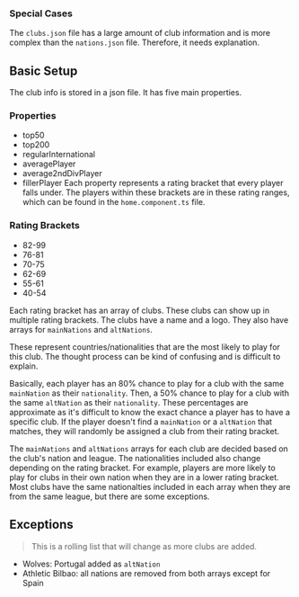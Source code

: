 ### Special Cases

The `clubs.json` file has a large amount of club information and is more complex than the `nations.json` file. Therefore, it needs explanation.

## Basic Setup

The club info is stored in a json file. It has five main properties.
### Properties
* top50
* top200
* regularInternational
* averagePlayer
* average2ndDivPlayer
* fillerPlayer
Each property represents a rating bracket that every player falls under. The players within these brackets are in these rating ranges, which can be found in the `home.component.ts` file.
### Rating Brackets
* 82-99
* 76-81
* 70-75
* 62-69
* 55-61
* 40-54

Each rating bracket has an array of clubs. These clubs can show up in multiple rating brackets. The clubs have a name and a logo. They also have arrays for `mainNations` and `altNations`.

These represent countries/nationalities that are the most likely to play for this club. The thought process can be kind of confusing and is difficult to explain. 

Basically, each player has an 80% chance to play for a club with the same `mainNation` as their `nationality`. Then, a 50% chance to play for a club with the same `altNation` as their `nationality`. These percentages are approximate as it's difficult to know the exact chance a player has to have a specific club. If the player doesn't find a `mainNation` or a `altNation` that matches, they will randomly be assigned a club from their rating bracket.

The `mainNations` and `altNations` arrays for each club are decided based on the club's nation and league. The nationalities included also change depending on the rating bracket. For example, players are more likely to play for clubs in their own nation when they are in a lower rating bracket. Most clubs have the same nationalties included in each array when they are from the same league, but there are some exceptions.

## Exceptions
> This is a rolling list that will change as more clubs are added.
* Wolves: Portugal added as `altNation`
* Athletic Bilbao: all nations are removed from both arrays except for Spain
